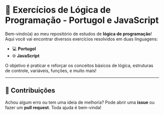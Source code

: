 # 🧠 Exercícios de Lógica de Programação - Portugol e JavaScript

Bem-vindo(a) ao meu repositório de estudos de **lógica de programação**! Aqui você vai encontrar diversos exercícios resolvidos em duas linguagens:

- 💻 **Portugol** 
- 🌐 **JavaScript** 

O objetivo é praticar e reforçar os conceitos básicos de lógica, estruturas de controle, variáveis, funções, e muito mais!

---
## 📩 Contribuições

Achou algum erro ou tem uma ideia de melhoria? Pode abrir uma **issue** ou fazer um **pull request**. Toda ajuda é bem-vinda!
